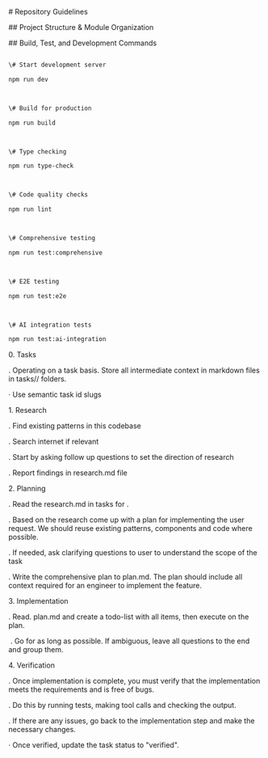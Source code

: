 \# Repository Guidelines



\## Project Structure \& Module Organization



\## Build, Test, and Development Commands



```bash

\# Start development server

npm run dev



\# Build for production

npm run build



\# Type checking

npm run type-check



\# Code quality checks

npm run lint



\# Comprehensive testing

npm run test:comprehensive



\# E2E testing

npm run test:e2e



\# AI integration tests

npm run test:ai-integration

```



0\. Tasks

. Operating on a task basis. Store all intermediate context in markdown files in tasks// folders.

· Use semantic task id slugs

1\. Research

. Find existing patterns in this codebase

. Search internet if relevant

. Start by asking follow up questions to set the direction of research

. Report findings in research.md file

2\. Planning

. Read the research.md in tasks for .

. Based on the research come up with a plan for implementing the user request. We should reuse existing patterns, components and code where possible.

. If needed, ask clarifying questions to user to understand the scope of the task

. Write the comprehensive plan to plan.md. The plan should include all context required for an engineer to implement the feature.

3\. Implementation

. Read. plan.md and create a todo-list with all items, then execute on the plan.

&nbsp;. Go for as long as possible. If ambiguous, leave all questions to the end and group them.

4\. Verification

. Once implementation is complete, you must verify that the implementation meets the requirements and is free of bugs.

. Do this by running tests, making tool calls and checking the output.

. If there are any issues, go back to the implementation step and make the necessary changes.

· Once verified, update the task status to "verified".

